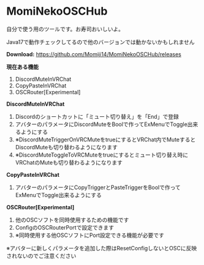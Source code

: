 # MomiNekoOSCHub
自分で使う用のツールです。お寿司おいしいよ。

Java17で動作チェックしてるので他のバージョンでは動かないかもしれません

**Download:** https://github.com/Momiji14/MomiNekoOSCHub/releases

**現在ある機能**
1. DiscordMuteInVRChat
2. CopyPasteInVRChat
3. OSCRouter[Experimental]


**DiscordMuteInVRChat**
1. Discordのショートカットに「ミュート切り替え」を「End」で登録
2. アバターのパラメータにDiscordMuteをBoolで作ってExMenuでToggle出来るようにする
3. ※DiscordMuteTriggerOnVRCMuteをtrueにするとVRChat内でMuteするとDiscordMuteも切り替わるようになります
4. ※DiscordMuteToggleToVRCMuteをtrueにするとミュート切り替え時にVRChatのMuteも切り替わるようになります

**CopyPasteInVRChat**
1. アバターのパラメータにCopyTriggerとPasteTriggerをBoolで作ってExMenuでToggle出来るようにする

**OSCRouter[Experimental]**
1. 他のOSCソフトを同時使用するための機能です
2. ConfigのOSCRouterPortで設定できます
3. ※同時使用する他OSCソフトにPort設定できる機能が必要です

※アバターに新しくパラメータを追加した際はResetConfigしないとOSCに反映されないのでご注意ください
  
